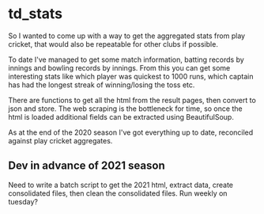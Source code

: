 # td_stats
So I wanted to come up with a way to get the aggregated stats from play cricket, that would also be repeatable for other clubs if possible.

To date I've managed to get some match information, batting records by innings and bowling records by innings. From this you can get some interesting stats like which player was quickest to 1000 runs, which captain has had the longest streak of winning/losing the toss etc.

There are functions to get all the html from the result pages, then convert to json and store. The web scraping is the bottleneck for time, so once the html is loaded additional fields can be extracted using BeautifulSoup.

As at the end of the 2020 season I've got everything up to date, reconciled against play cricket aggregates.

## Dev in advance of 2021 season

Need to write a batch script to get the 2021 html, extract data, create consolidated files, then clean the consolidated files. Run weekly on tuesday?